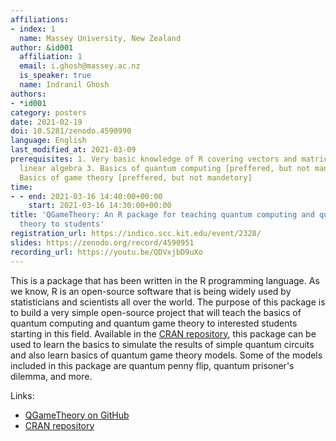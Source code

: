 ```yaml
---
affiliations:
- index: 1
  name: Massey University, New Zealand
author: &id001
  affiliation: 1
  email: i.ghosh@massey.ac.nz
  is_speaker: true
  name: Indranil Ghosh
authors:
- *id001
category: posters
date: 2021-02-19
doi: 10.5281/zenodo.4590990
language: English
last_modified_at: 2021-03-09
prerequisites: 1. Very basic knowledge of R covering vectors and matrices 2. First-year
  linear algebra 3. Basics of quantum computing [preffered, but not mandetory] 4.
  Basics of game theory [preffered, but not mandetory]
time:
- - end: 2021-03-16 14:40:00+00:00
    start: 2021-03-16 14:30:00+00:00
title: 'QGameTheory: An R package for teaching quantum computing and quantum game
  theory to students'
registration_url: https://indico.scc.kit.edu/event/2328/
slides: https://zenodo.org/record/4590951
recording_url: https://youtu.be/QDVxjbD9uXo
---
```


This is a package that has been written in the R programming language. As we know, R is an open-source software that is being widely used by statisticians and scientists all over the world. The purpose of this package is to build a very simple open-source project that will teach the basics of quantum computing and quantum game theory to interested students starting in this field. Available in the [CRAN repository](https://cran.r-project.org/web/packages/QGameTheory/index.html), this package can be used to learn the basics to simulate the results of simple quantum circuits and also learn basics of quantum game theory models. Some of the models included in this package are quantum penny flip, quantum prisoner's dilemma, and more.

Links:

- [QGameTheory on GitHub](https://github.com/indrag49/QGameTheory)
- [CRAN repository](https://cran.r-project.org/web/packages/QGameTheory/index.html)
